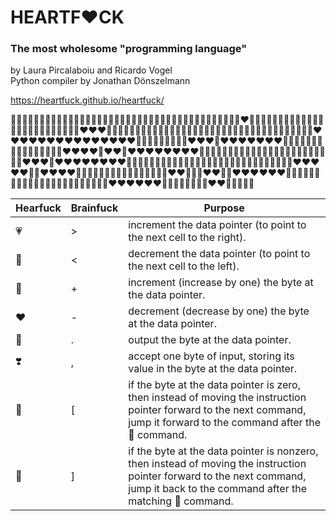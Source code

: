 # HEARTF❤️CK
### The most wholesome "programming language"
by Laura Pircalaboiu and Ricardo Vogel  
Python compiler by Jonathan Dönszelmann

https://heartfuck.github.io/heartfuck/

💖💖💖💖💖💖💖💖💖💖💛💗💖💗💖💖💖💗💖💖💖💖💖💖💖💗💖💖💖💖💖💖💖💖💖💖💜💜💜💜❤️💙💗💗💗💖💖💖💖💖💖💖💖💖💖💖💖💖💖💌💗💖💖💖💖💌❤️❤️❤️💌💜💜💖💖💌💗💗💖💖💖💖💖💖💖💖💌💖💖💌💖💖💖💖💌💖💌💜💜💌💗💗💖💖💖💌❤️❤️❤️❤️❤️❤️❤️❤️❤️❤️❤️❤️❤️❤️❤️💌💖💖💖💖💖💖💖💌❤️❤️❤️💌❤️❤️❤️❤️❤️❤️❤️💌💖💖💖💖💖💖💖💖💖💖💖💖💖💖💌❤️❤️❤️❤️💌❤️❤️💌❤️❤️❤️❤️❤️❤️❤️❤️💌💜💜💌💖💖💌💗💗💖💖💖💖💖💖💖💖💖💖💖💌💖💖💌❤️❤️❤️💌❤️❤️❤️❤️❤️❤️❤️❤️💌💖💖💖💖💖💖💖💖💖💖💖💌💜💖💖💖💖💖💖💖💖💖💖💖💖💖💌💗❤️❤️❤️❤️❤️💌💌❤️❤️❤️❤️💌💖💖💖💖💖💌💜💖💖💖💖💖💖💌💜❤️❤️💌💗💗❤️❤️💌💜❤️❤️❤️❤️❤️❤️💌💗💖💖💌💜💖💖💖💖💖💖💌💗💖💖💖💖💖💖💖💌💜❤️❤️❤️❤️❤️❤️💌💖💖💖💖💖💖💌❤️❤️💌💜💖💖💌

Hearfuck | Brainfuck | Purpose
--- | --- | ---
💗 | > | increment the data pointer (to point to the next cell to the right).
💜 | < | decrement the data pointer (to point to the next cell to the left).
💖 | + | increment (increase by one) the byte at the data pointer.
❤️ | - | decrement (decrease by one) the byte at the data pointer.
💌 | . | output the byte at the data pointer.
❣️ | , | accept one byte of input, storing its value in the byte at the data pointer.
💛 | [ | if the byte at the data pointer is zero, then instead of moving the instruction pointer forward to the next command, jump it forward to the command after the 💙 command.
💙 | ] | if the byte at the data pointer is nonzero, then instead of moving the instruction pointer forward to the next command, jump it back to the command after the matching 💛 command.
